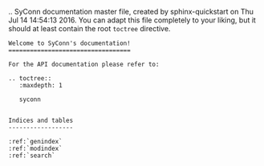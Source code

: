 .. SyConn documentation master file, created by
   sphinx-quickstart on Thu Jul 14 14:54:13 2016.
   You can adapt this file completely to your liking, but it should at least
   contain the root `toctree` directive.

```{eval-rst}
Welcome to SyConn's documentation!
==================================

For the API documentation please refer to:

.. toctree::
   :maxdepth: 1

   syconn
```

```{include} doc.md
```

```{eval-rst}
Indices and tables
------------------

:ref:`genindex`
:ref:`modindex`
:ref:`search`
```
